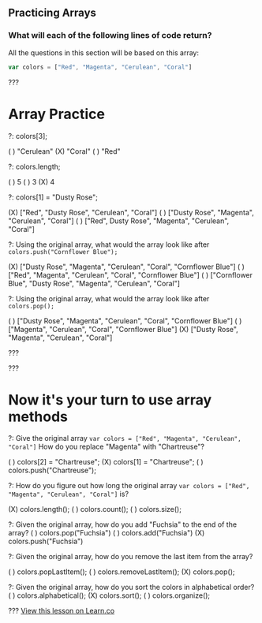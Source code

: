## Practicing Arrays

### What will each of the following lines of code return?

All the questions in this section will be based on this array:
```js
var colors = ["Red", "Magenta", "Cerulean", "Coral"]
```

???

# Array Practice

?: colors[3];

( ) "Cerulean"
(X) "Coral"
( ) "Red"

?: colors.length;

( ) 5
( ) 3
(X) 4

?: colors[1] = "Dusty Rose"; 

(X) ["Red", "Dusty Rose", "Cerulean", "Coral"]
( ) ["Dusty Rose", "Magenta", "Cerulean", "Coral"]
( ) ["Red", Dusty Rose", "Magenta", "Cerulean", "Coral"]


?: Using the original array, what would the array look like after `colors.push("Cornflower Blue");`

(X) ["Dusty Rose", "Magenta", "Cerulean", "Coral", "Cornflower Blue"]
( ) ["Red", "Magenta", "Cerulean", "Coral", "Cornflower Blue"]
( ) ["Cornflower Blue", "Dusty Rose", "Magenta", "Cerulean", "Coral"]


?: Using the original array, what would the array look like after `colors.pop();`

( ) ["Dusty Rose", "Magenta", "Cerulean", "Coral", "Cornflower Blue"]
( ) ["Magenta", "Cerulean", "Coral", "Cornflower Blue"]
(X) ["Dusty Rose", "Magenta", "Cerulean", "Coral"]

???

???

# Now it's your turn to use array methods

?: Give the original array `var colors = ["Red", "Magenta", "Cerulean", "Coral"]` How do you replace "Magenta" with "Chartreuse"?

( ) colors[2] = "Chartreuse";
(X) colors[1] = "Chartreuse";
( ) colors.push("Chartreuse");

?: How do you figure out how long the original array `var colors = ["Red", "Magenta", "Cerulean", "Coral"]` is?
 
(X) colors.length();
( ) colors.count();
( ) colors.size();

?: Given the original array, how do you add "Fuchsia" to the end of the array?
( ) colors.pop("Fuchsia")
( ) colors.add("Fuchsia")
(X) colors.push("Fuchsia")

?: Given the original array, how do you remove the last item from the array?

( ) colors.popLastItem();
( ) colors.removeLastItem();
(X) colors.pop();

?: Given the original array, how do you sort the colors in alphabetical order?
( ) colors.alphabetical();
(X) colors.sort();
( ) colors.organize();

???
<a href='https://learn.co/lessons/hs-intro-web-design-array-interactive-practice' data-visibility='hidden'>View this lesson on Learn.co</a>
